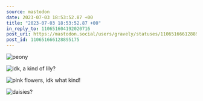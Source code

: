 ```yaml
---
source: mastodon
date: 2023-07-03 18:53:52.87 +00
title: "2023-07-03 18:53:52.87 +00"
in_reply_to: 110651604192020716
post_uri: https://mastodon.social/users/gravely/statuses/110651666128895175
post_id: 110651666128895175
---
```




![peony](/images/110651654394988807.jpeg)

![idk, a kind of lily?](/images/110651655028714869.jpeg)

![pink flowers, idk what kind!](/images/110651661028374963.jpeg)

![daisies?](/images/110651659602655415.jpeg)

